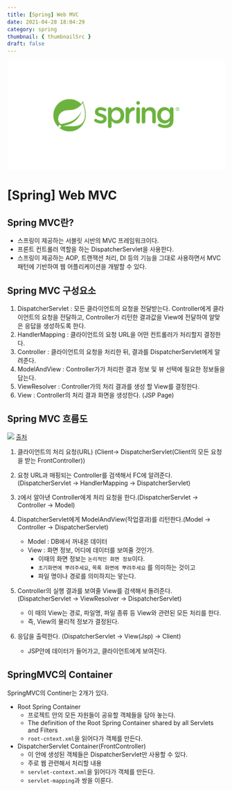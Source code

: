 ```yaml
---
title: [Spring] Web MVC
date: 2021-04-28 18:04:29
category: spring
thumbnail: { thumbnailSrc }
draft: false
---
```


![img](./images/Spring.png)

# [Spring] Web MVC

## Spring MVC란?

- 스프링이 제공하는 서블릿 시반의 MVC 프레임워크이다.
- 프론트 컨트롤러 역할을 하는 DispatcherServlet을 사용한다.
- 스프링이 제공하는 AOP, 트랜잭션 처리, DI 등의 기능을 그대로 사용하면서 MVC패턴에 기반하여 웹 어플리케이션을 개발할 수 있다.

## Spring MVC 구성요소

1. DispatcherServlet : 모든 클라이언트의 요청을 전달받는다. Controller에게 클라이언트의 요청을 전달하고, Controller가 리턴한 결과값을 View에 전달하여 알맞은 응답을 생성하도록 한다.
2. HandlerMapping : 클라이언트의 요청 URL을 어떤 컨트롤러가 처리할지 결정한다.
3. Controller : 클라이언트의 요청을 처리한 뒤, 결과를 DispatcherServlet에게 알려준다.
4. ModelAndView : Controller가가 처리한 결과 정보 및 뷰 선택에 필요한 정보들을 담는다.
5. ViewResolver : Controller가의 처리 결과를 생성 할 View를 결정한다.
6. View : Controller의 처리 결과 화면을 생성한다. (JSP Page)

## Spring MVC 흐름도

![](https://images.velog.io/images/mulgyeol/post/13ddc218-6edd-45f8-98c0-dbaf588f1e28/image.png)
[출처](https://grokonez.com/spring-framework/spring-mvc-rest-difference-between-controller-and-restcontroller)

1. 클라이언트의 처리 요청(URL) (Client-> DispatcherServlet(Client의 모든 요청을 받는 FrontController))
2. 요청 URL과 매핑되는 Controller를 검색해서 FC에 알려준다. (DispatcherServlet -> HandlerMapping -> DispatcherServlet)
3. `2`에서 알아낸 Controller에게 처리 요청을 한다.(DispatcherServlet -> Controller -> Model)
4. DispatcherServlet에게 ModelAndView(작업결과)를 리턴한다.(Model -> Controller -> DispatcherServlet)
   - Model : DB에서 꺼내온 데이터
   - View : 화면 정보, 어디에 데이터를 보여줄 것인가.
     - 이때의 화면 정보는 `논리적인 화면 정보`이다.
     - `초기화면에 뿌려주세요`, `목록 화면에 뿌려주세요` 를 의미하는 것이고
     - 파일 명이나 경로를 의미하지는 앟는다.
5. Controller의 실행 결과를 보여줄 View를 검색해서 돌려준다. (DispatcherServlet -> ViewResolver -> DispatcherServlet)
   - 이 때의 View는 경로, 파일명, 파일 종류 등 View와 관련된 모든 처리를 한다.
   - 즉, View의 물리적 정보가 결정된다.
6. 응답을 출력한다. (DispatcherServlet -> View(Jsp) -> Client)

   - JSP안에 데이터가 들어가고, 클라이언트에게 보여진다.

## SpringMVC의 Container

SpringMVC의 Continer는 2개가 있다.

- Root Spring Container
  - 프로젝트 안의 모든 자원들이 공유할 객체들을 담아 놓는다.
  - The definition of the Root Spring Container shared by all Servlets and Filters
  - `root-cntext.xml`을 읽어다가 객체를 만든다.
- DispatcherServlet Container(FrontController)
  - 이 안에 생성된 객체들은 DispatcherServlet만 사용할 수 있다.
  - 주로 웹 관련해서 처리할 내용
  - `servlet-context.xml`을 읽어다가 객체를 만든다.
  - `servlet-mapping`과 쌍을 이룬다.
